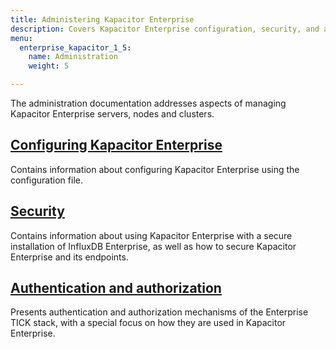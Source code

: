 ```yaml
---
title: Administering Kapacitor Enterprise
description: Covers Kapacitor Enterprise configuration, security, and authentication and authorization.
menu:
  enterprise_kapacitor_1_5:
    name: Administration
    weight: 5

---
```


The administration documentation addresses aspects of managing Kapacitor Enterprise
servers, nodes and clusters.

## [Configuring Kapacitor Enterprise](/enterprise_kapacitor/v1.5/administration/configuration/)

Contains information about configuring Kapacitor Enterprise using the configuration file.

## [Security](/enterprise_kapacitor/v1.5/administration/security/)

Contains information about using Kapacitor Enterprise with a secure installation of
InfluxDB Enterprise, as well as how to secure Kapacitor Enterprise and its endpoints.

## [Authentication and authorization](/enterprise_kapacitor/v1.5/administration/auth/)

Presents authentication and authorization mechanisms of the Enterprise TICK stack, with
a special focus on how they are used in Kapacitor Enterprise.

